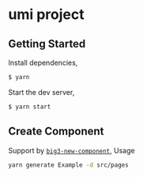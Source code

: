 # umi project

## Getting Started

Install dependencies,

```bash
$ yarn
```

Start the dev server,

```bash
$ yarn start
```

## Create Component


Support by [`big3-new-component`](https://www.npmjs.com/package/big3-new-component), Usage

```bash
yarn generate Example -d src/pages
```
